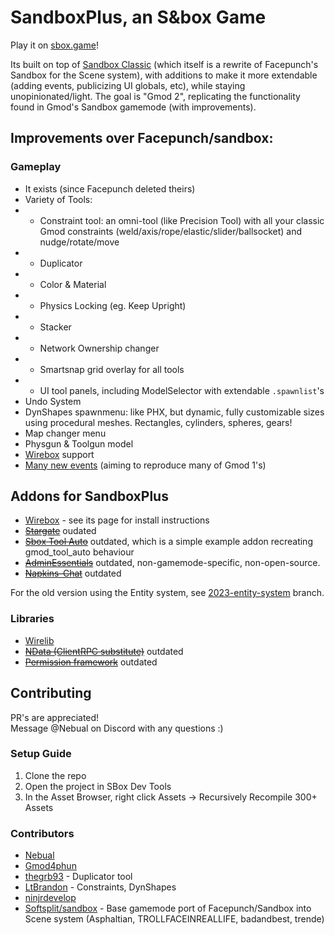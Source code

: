 # SandboxPlus, an S&box Game

Play it on [sbox.game](https://sbox.game/wiremod/sandboxplus)!

Its built on top of [Sandbox Classic](https://github.com/Softsplit/sandbox) (which itself is a rewrite of Facepunch's Sandbox for the Scene system), with additions to make it more extendable (adding events, publicizing UI globals, etc), while staying unopinionated/light. The goal is "Gmod 2", replicating the functionality found in Gmod's Sandbox gamemode (with improvements).

## Improvements over Facepunch/sandbox:

### Gameplay

- It exists (since Facepunch deleted theirs)
- Variety of Tools:
- - Constraint tool: an omni-tool (like Precision Tool) with all your classic Gmod constraints (weld/axis/rope/elastic/slider/ballsocket) and nudge/rotate/move
- - Duplicator
- - Color & Material
- - Physics Locking (eg. Keep Upright)
- - Stacker
- - Network Ownership changer
- - Smartsnap grid overlay for all tools
- - UI tool panels, including ModelSelector with extendable `.spawnlist`'s
- Undo System
- DynShapes spawnmenu: like PHX, but dynamic, fully customizable sizes using procedural meshes. Rectangles, cylinders, spheres, gears!
- Map changer menu
- Physgun & Toolgun model
- [Wirebox](https://github.com/wiremod/wirebox) support
- [Many new events](EVENTS.md) (aiming to reproduce many of Gmod 1's)

## Addons for SandboxPlus

- [Wirebox](https://github.com/wiremod/wirebox) - see its page for install instructions
- ~~[Stargate](https://github.com/Gmod4phun/sbox-stargate/tree/addon-version)~~ oudated
- ~~[Sbox Tool Auto](https://github.com/Nebual/sbox_tool_auto)~~ outdated, which is a simple example addon recreating gmod_tool_auto behaviour
- ~~[AdminEssentials](https://asset.party/ryan/adminessentials)~~ outdated, non-gamemode-specific, non-open-source.
- ~~[Napkins-Chat](https://github.com/Nebual/napkins-chat)~~ outdated

For the old version using the Entity system, see [2023-entity-system](https://github.com/Nebual/sandbox-plus/tree/2023-entity-system) branch.

### Libraries

- [Wirelib](https://asset.party/wiremod/wirelib)
- ~~[NData (ClientRPC substitute)](https://github.com/Nebual/sbox-ndata)~~ outdated
- ~~[Permission framework](https://github.com/sandmod/permission)~~ outdated

## Contributing

PR's are appreciated!  
Message @Nebual on Discord with any questions :)

### Setup Guide

1. Clone the repo
2. Open the project in SBox Dev Tools
3. In the Asset Browser, right click Assets -> Recursively Recompile 300+ Assets

### Contributors

- [Nebual](https://github.com/Nebual)
- [Gmod4phun](https://github.com/gmod4phun)
- [thegrb93](https://github.com/thegrb93) - Duplicator tool
- [LtBrandon](https://github.com/LtBrandon) - Constraints, DynShapes
- [ninjrdevelop](https://github.com/ninjrdevelop)
- [Softsplit/sandbox](https://github.com/Softsplit/sandbox) - Base gamemode port of Facepunch/Sandbox into Scene system (Asphaltian, TROLLFACEINREALLIFE, badandbest, trende)
